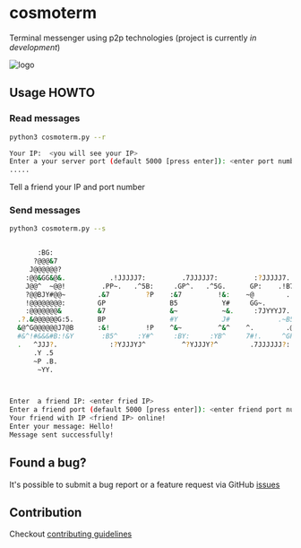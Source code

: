 # cosmoterm

Terminal messenger using p2p technologies
(project is currently *in development*)

![logo](https://github.com/IvanIsak2000/cosmoterm/assets/79650307/44c94073-9c72-4edc-93a1-9e6308b72da0)





## Usage HOWTO

### Read messages
```bash
python3 cosmoterm.py --r

Your IP:  <you will see your IP>
Enter a your server port (default 5000 [press enter]): <enter port numbers/ default 5000 >
.....

```
Tell a friend your IP and port number

### Send messages
```bash
python3 cosmoterm.py --s


       :BG:
      ?@@@&7                                                                                                               :Y
     J@@@@@@?                                                                                                              !&
    :@@&GG&@&.           .!JJJJJ7:         .7JJJJJ7:         :?JJJJJ7.      ?^ !?JJYJ^  .!?JJYJ~          ^?JJJJJ~       7?G&J?J~       ^?JJJJJ!.       ~7 ^?JY~   ~? ^?JJYY!   ~?JJYY7.
    J@@^  ~@@!         .PP~.   .^5B:     .GP^.   .^5G.      GP:    .!B7     ##J^    :GG75^    :P#.      !B?:    .7BJ       7&.        ^BY:    .!G5      5&57.      Y&Y~.   .J#!5~.   .?&^
    ?@@BJY#@@~        .&7         ?P    :&7         !&:    ~@        .:     #B        &#        #5     Y#.         GG      !&        7&.         YB     Y&.        Y&.       5@.       J&
    !@@@@@@@@:        GP                B5           Y#     GG~.            #Y        B5        PB    :@:           &!     !&       .&!          .&?    YB         Y#        ?&        !&
    :@@@@@@@&         &7                &~           ~&.     :7JYYYJ7.      #Y        BP        PG    7&            B5     !&       ^@Y?JJJJJJJJJ?5~    YB         Y#        ?&        !&
  .?.&@@@@@@G:5.      BP                #Y           J#            .~B5     #Y        BP        PG    ^@.           &7     !&       .&^                 YB         Y#        ?&        !&
  &@^G@@@@@@J7@B      :&!         !P    ^&~         ^&^    ^.        .@:    #Y        BP        PG     PB          PB      !&        ?#.          .     YB         Y#        ?&        !&
  #&^!#&&&#B:!&Y       :B5^     :Y#^     :BY:     :YB^     7#!.     ^GP     #Y        BP        GB      ?B7.    .~G5       .&?        !B?.     .?B!     5#         Y#        ?&        !&
  .   ^JJJ?.             :?YJJJYJ^         ^?YJJJY?^        .7JJJJJJ?:      J~        ?!        7?        !JYJJYJ7.         .?YYY.      ~JYJJJYJ~       !J         ~J        ^Y        :5
      .Y .5
      ~P .B.
       ~YY.



Enter  a friend IP: <enter fried IP>
Enter a friend port (default 5000 [press enter]): <enter friend port numbers/ default 5000 >
Your friend with IP <friend IP> online!
Enter your message: Hello!
Message sent successfully!
```





## Found a bug?

It's possible to submit a bug report or a feature request via GitHub [issues](https://github.com/IvanIsak2000/cosmoterm/issues/new)

## Contribution

Checkout [contributing guidelines](docs/CONTRIBUTING.md)






